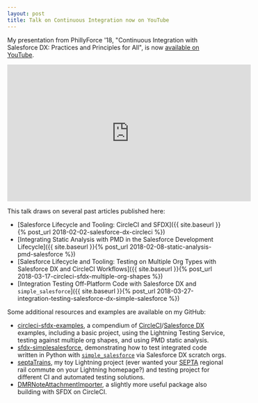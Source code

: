 ```yaml
---
layout: post
title: Talk on Continuous Integration now on YouTube
---
```


My presentation from PhillyForce '18, "Continuous Integration with Salesforce DX: Practices and Principles for All", is now [available on YouTube](https://www.youtube.com/watch?v=VLl1uUPF97g).

<iframe width="560" height="315" src="https://www.youtube.com/embed/VLl1uUPF97g" frameborder="0" allow="encrypted-media" allowfullscreen></iframe>

This talk draws on several past articles published here:

 - [Salesforce Lifecycle and Tooling: CircleCI and SFDX]({{ site.baseurl }}{% post_url 2018-02-02-salesforce-dx-circleci %})
 - [Integrating Static Analysis with PMD in the Salesforce Development Lifecycle]({{ site.baseurl }}{% post_url 2018-02-08-static-analysis-pmd-salesforce %})
 - [Salesforce Lifecycle and Tooling: Testing on Multiple Org Types with Salesforce DX and CircleCI Workflows]({{ site.baseurl }}{% post_url 2018-03-17-circleci-sfdx-multiple-org-shapes %})
 - [Integration Testing Off-Platform Code with Salesforce DX and `simple_salesforce`]({{ site.baseurl }}{% post_url 2018-03-27-integration-testing-salesforce-dx-simple-salesforce %})

Some additional resources and examples are available on my GitHub:

 - [circleci-sfdx-examples](https://github.com/davidmreed/circleci-sfdx-examples), a compendium of [CircleCI](https://circleci.com/)/[Salesforce DX](https://developer.salesforce.com/platform/dx) examples, including a basic project, using the Lightning Testing Service, testing against multiple org shapes, and using PMD static analysis.
 - [sfdx-simplesalesforce](https://github.com/davidmreed/sfdx-simplesalesforce), demonstrating how to test integrated code written in Python with [`simple_salesforce`](https://github.com/simple-salesforce/simple-salesforce) via Salesforce DX scratch orgs.
 - [septaTrains](https://github.com/davidmreed/septaTrains), my toy Lightning project (ever wanted your [SEPTA](http://http://septa.org/) regional rail commute on your Lightning homepage?) and testing project for different CI and automated testing solutions.
 - [DMRNoteAttachmentImporter](https://github.com/davidmreed/DMRNoteAttachmentImporter), a slightly more useful package also building with SFDX on CircleCI.

